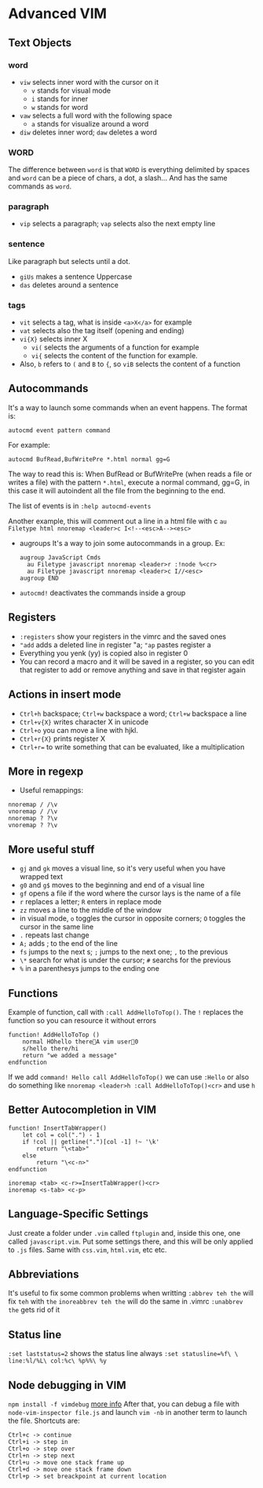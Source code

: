 # Advanced VIM

## Text Objects

### word

* `viw` selects inner word with the cursor on it
  * `v` stands for visual mode
  * `i` stands for inner
  * `w` stands for word
* `vaw` selects a full word with the following space
  * `a` stands for visualize around a word
* `diw` deletes inner word; `daw` deletes a word

### WORD
The difference between `word` is that `WORD` is everything delimited by spaces
and `word` can be a piece of chars, a dot, a slash... And has the same commands
as `word`.

### paragraph
* `vip` selects a paragraph; `vap` selects also the next empty line

### sentence
Like paragraph but selects until a dot.

* `giUs` makes a sentence Uppercase
* `das` deletes around a sentence

### tags
* `vit` selects a tag, what is inside `<a>X</a>` for example
* `vat` selects also the tag itself (opening and ending)
* `vi{X}` selects inner X
  * `vi(` selects the arguments of a function for example
  * `vi{` selects the content of the function for example.
* Also, `b` refers to `(` and `B` to `{`, so `viB` selects the content of a
  function

## Autocommands
It's a way to launch some commands when an event happens. The format is:

`autocmd event pattern command`

For example:

`autocmd BufRead,BufWritePre *.html normal gg=G`

The way to read this is: When BufRead or BufWritePre (when reads a file or
writes a file) with the pattern `*.html`, execute a normal command, gg=G, in this
case it will autoindent all the file from the beginning to the end.

The list of events is in `:help autocmd-events`

Another example, this will comment out a line in a html file with <leader>c
`au Filetype html nnoremap <leader>c I<!--<esc>A--><esc>`

* augroups
  It's a way to join some autocommands in a group. Ex:

  ```
  augroup JavaScript Cmds
    au Filetype javascript nnoremap <leader>r :!node %<cr>
    au Filetype javascript nnoremap <leader>c I//<esc>
  augroup END
  ```

* `autocmd!` deactivates the commands inside a group

## Registers  
* `:registers` show your registers in the vimrc and the saved ones
* `"add` adds a deleted line in register "a; `"ap` pastes register a
* Everything you yenk (yy) is copied also in register 0
* You can record a macro and it will be saved in a register, so you can
  edit that register to add or remove anything and save in that register again

## Actions in insert mode
* `Ctrl+h` backspace; `Ctrl+w` backspace a word; `Ctrl+w` backspace a line
* `Ctrl+v{X}` writes character X in unicode
* `Ctrl+o` you can move a line with hjkl.
* `Ctrl+r{X}` prints register X
* `Ctrl+r=` to write something that can be evaluated, like a multiplication

## More in regexp
* Useful remappings:
```
nnoremap / /\v
vnoremap / /\v
nnoremap ? ?\v
vnoremap ? ?\v
```

## More useful stuff
* `gj` and `gk` moves a visual line, so it's very useful when you have
  wrapped text
* `g0` and `g$` moves to the beginning and end of a visual line
* `gf` opens a file if the word where the cursor lays is the name of a file
* `r` replaces a letter; `R` enters in replace mode
* `zz` moves a line to the middle of the window
* in visual mode, `o` toggles the cursor in opposite corners;
  `O` toggles the cursor in the same line
* `.` repeats last change
* `A;` adds ; to the end of the line
* `fs` jumps to the next s; `;` jumps to the next one; `,` to the previous
* `\*` search for what is under the cursor; `#` searchs for the previous
* `%` in a parenthesys jumps to the ending one

## Functions
Example of function, call with `:call AddHelloToTop()`. The `!` replaces
the function so you can resource it without errors
```
function! AddHelloToTop ()
    normal HOhello thereA vim user0
    s/hello there/hi
    return "we added a message"
endfunction
```
If we add `command! Hello call AddHelloToTop()` we can use `:Hello` or also
do something like `nnoremap <leader>h :call AddHelloToTop()<cr>` and use `h`

## Better Autocompletion in VIM
```
function! InsertTabWrapper()
    let col = col(".") - 1
    if !col || getline(".")[col -1] !~ '\k'
        return "\<tab>"
    else
        return "\<c-n>"
endfunction

inoremap <tab> <c-r>=InsertTabWrapper()<cr>
inoremap <s-tab> <c-p>
```

## Language-Specific Settings
Just create a folder under `.vim` called `ftplugin` and, inside this one,
one called `javascript.vim`. Put some settings there, and this will be only
applied to `.js` files. Same with `css.vim`, `html.vim`, etc etc.

## Abbreviations
It's useful to fix some common problems when writting
`:abbrev teh the` will fix `teh` with `the`
`inoreabbrev teh the` will do the same in .vimrc
`:unabbrev the` gets rid of it

## Status line
`:set laststatus=2` shows the status line always
`:set statusline=%f\ \ line:%l/%L\ col:%c\ %p%%\ %y`

## Node debugging in VIM
`npm install -f vimdebug` [more info](https://github.com/sidorares/node-vim-debugger)
After that, you can debug a file with `node-vim-inspector file.js` and launch
`vim -nb` in another term to launch the file.
Shortcuts are:
  ```
  Ctrl+c -> continue
  Ctrl+i -> step in
  Ctrl+o -> step over
  Ctrl+n -> step next
  Ctrl+u -> move one stack frame up
  Ctrl+d -> move one stack frame down
  Ctrl+p -> set breackpoint at current location
  ```
